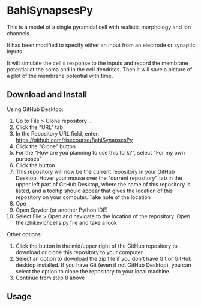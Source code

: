 # BahlSynapsesPy

This is a model of a single pyramidal cell with realistic morphology and ion channels.

It has been modified to specify either an input from an electrode or synaptic inputs.

It will simulate the cell's response to the inputs and record the membrane potential at the soma and in the cell dendrites. Then it will save a picture of a plot of the membrane potential with time.

## Download and Install
Using GitHub Desktop:
1. Go to File > Clone repository ... 
2. Click the "URL" tab
3. In the Repository URL field, enter: https://github.com/risecourse/BahlSynapsesPy
4. Click the "Clone" button
5. For the "How are you planning to use this fork?", select "For my own purposes"
6. Click the button
7. This repository will now be the current repository in your GitHub Desktop. Hover your mouse over the "current repository" tab in the upper left part of GitHub Desktop, where the name of this repository is listed, and a tooltip should appear that gives the location of this repository on your computer. Take note of the location
8. Ope
11. Open Spyder (or another Python IDE)
12. Select File > Open and navigate to the location of the repository. Open the izhikevichcells.py file and take a look

Other options:
1. Click the button in the mid/upper right of the GitHub repository to download or clone this repository to your computer.
2. Select an option to download the zip file if you don't have Git or GitHub desktop installed. If you have Git (even if not GitHub Desktop), you can select the option to clone the repository to your local machine.
3. Continue from step 8 above


## Usage
